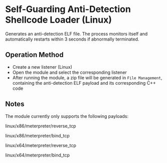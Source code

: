 # Self-Guarding Anti-Detection Shellcode Loader (Linux)

Generates an anti-detection ELF file. The process monitors itself and automatically restarts within 3 seconds if abnormally terminated.

## Operation Method

+ Create a new listener (Linux)
+ Open the module and select the corresponding listener
+ After running the module, a zip file will be generated in `File Management`, containing the anti-detection ELF payload and its corresponding C++ code

## Notes

The module currently only supports the following payloads:

linux/x86/meterpreter/reverse_tcp

linux/x86/meterpreter/bind_tcp

linux/x64/meterpreter/reverse_tcp

linux/x64/meterpreter/bind_tcp
